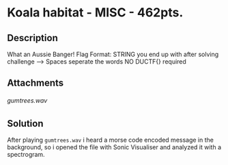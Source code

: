 # Koala habitat - MISC - 462pts.
## Description
 What an Aussie Banger!
Flag Format:
STRING you end up with after solving challenge --> Spaces seperate the words
NO DUCTF{} required

## Attachments
###### gumtrees.wav

## Solution

After playing `gumtrees.wav` i heard a morse code encoded message in the background, so i opened the file with Sonic Visualiser and analyzed it with a spectrogram.
